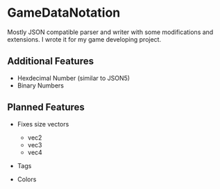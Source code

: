# GameDataNotation
Mostly JSON compatible parser and writer with some modifications and extensions. I wrote it for my game developing project.

## Additional Features
* Hexdecimal Number (similar to JSON5)
* Binary Numbers

## Planned Features
* Fixes size vectors
  * vec2
  * vec3
  * vec4

* Tags
* Colors
